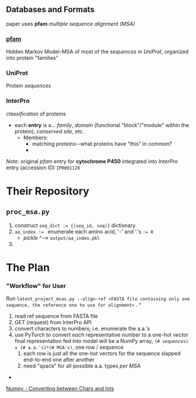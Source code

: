 ## Databases and Formats
paper uses **pfam** *multiple sequence alignment (MSA)*
### [pfam](https://youtu.be/xeBN8HPlkpE)
Hidden Markov Model-MSA of most of the *sequences* in *UniProt*, organized into protein "families"
### UniProt
Protein *sequences*
### InterPro
*classification* of proteins
- each **entry** is a... *family*, *domain* (functional "block"/"module" within the protein), *conserved site*, etc.
	- Members:
		- matching *proteins*--what proteins have "this" in common?
		- 

*Note*: original *pfam* entry for **cytochrome P450** integrated into *InterPro* entry (accession ID) `IPR001128`

# Their Repository
## `proc_msa.py`
1. construct `seq_dict := {(seq_id, seq)}` dictionary
2. `aa_index := ` enumerate each amino acid, '-' and '.'s `:= 0`
	- *pickle* ^--> `output/aa_index.pkl`
3. 

# The Plan
### "Workflow" for User
Run `latent_project_msas.py --align-ref <FASTA file containing only one sequence, the reference one to use for alignment>` .
^
1. read ref sequence from FASTA file
2. GET (request) from InterPro API
3. convert characters to numbers; i.e. enumerate the a.a.'s
4. use PyTorch to convert *each* representative number to a one-hot *vector*
   final representation fed into model will be a NumPy array, `(# sequences) x (# a.a.'s)*(# MSA's)`, one row / sequence
	1. each row is just all the one-hot vectors for the sequence slapped end-to-end one after another
	2. need "space" for all possible a.a. types *per MSA*
 - 

[Numpy - Converting between Chars and Ints](https://gist.github.com/tkf/2276773)